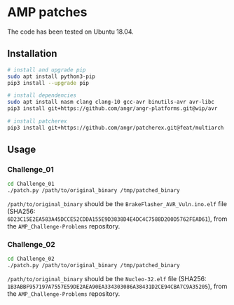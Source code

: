 # AMP patches

The code has been tested on Ubuntu 18.04.

## Installation

```bash
# install and upgrade pip
sudo apt install python3-pip
pip3 install --upgrade pip

# install dependencies
sudo apt install nasm clang clang-10 gcc-avr binutils-avr avr-libc
pip3 install git+https://github.com/angr/angr-platforms.git@wip/avr

# install patcherex
pip3 install git+https://github.com/angr/patcherex.git@feat/multiarch
```

## Usage

### Challenge_01
```bash
cd Challenge_01
./patch.py /path/to/original_binary /tmp/patched_binary
```
`/path/to/original_binary` should be the `BrakeFlasher_AVR_Vuln.ino.elf` file (SHA256: `6D23C15E2EA583A45DCCE52CDDA155E9D3838D4E4DC4C7588D200D5762FEAD61`), from the `AMP_Challenge-Problems` repository.

### Challenge_02
```bash
cd Challenge_02
./patch.py /path/to/original_binary /tmp/patched_binary
```
`/path/to/original_binary` should be the `Nucleo-32.elf` file (SHA256: `1B3ABBF957197A7557E59DE2AEA90EA334303086A38431D2CE94CBA7C9A35205`), from the `AMP_Challenge-Problems` repository.
